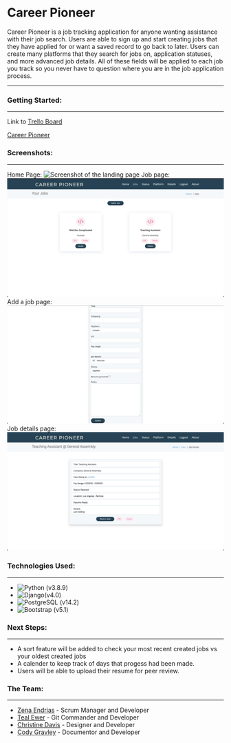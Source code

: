 # Career Pioneer
Career Pioneer is a job tracking application for anyone wanting assistance with their job search. Users are able to sign up and start creating jobs that they have applied for or want a saved record to go back to later. Users can create many platforms that they search for jobs on, application statuses, and more advanced job details. All of these fields will be applied to each job you track so you never have to question where you are in the job application process.

---------------

### Getting Started: 
---------
Link to [Trello Board](https://trello.com/b/ENxDm0m5/job-tracker)

[Career Pioneer](https://careerpioneer.herokuapp.com/)

### Screenshots:
----------
Home Page:
![Screenshot of the landing page](/main_app/static/images/CareerPioneerHome.png)
Job page:
![Screenshot of Job Page](main_app/static/images/CareerPioneerJobs.png)
Add a job page:
![Screenshot of adding a job](/main_app/static/images/CareerPioneerAddAJob.png)
Job details page:
![Screenshot of job details](/main_app/static/images/CareerPioneerJobDetails.png)

### Technologies Used:
-----------
* ![Python](https://img.shields.io/badge/Python-FFD43B?style=for-the-badge&logo=python&logoColor=blue) (v3.8.9)
* ![Django](https://img.shields.io/badge/Django-092E20?style=for-the-badge&logo=django&logoColor=green)(v4.0)
* ![PostgreSQL](https://img.shields.io/badge/PostgreSQL-316192?style=for-the-badge&logo=postgresql&logoColor=white) (v14.2)
* ![Bootstrap](https://img.shields.io/badge/Bootstrap-563D7C?style=for-the-badge&logo=bootstrap&logoColor=white) (v5.1)

### Next Steps:
-----------
* A sort feature will be added to check your most recent created jobs vs your oldest created jobs
* A calender to keep track of days that progess had been made.
* Users will be able to upload their resume for peer review.

###  The Team:
-----------
* [Zena Endrias](https://www.linkedin.com/in/zena-endrias/) - Scrum Manager and Developer
* [Teal Ewer](https://www.linkedin.com/in/teal-ewer/) - Git Commander and Developer
* [Christine Davis](https://www.linkedin.com/in/christine-davis-808/) - Designer and Developer
* [Cody Gravley](https://www.linkedin.com/in/codygravley/) - Documentor and Developer
